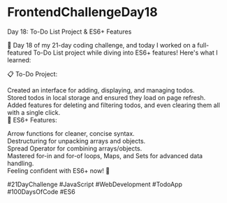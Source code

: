 # FrontendChallengeDay18

Day 18: To-Do List Project & ES6+ Features<br/>

📝 Day 18 of my 21-day coding challenge, and today I worked on a full-featured To-Do List project while diving into ES6+ features! Here's what I learned:<br/>

📋 To-Do Project:<br/>

Created an interface for adding, displaying, and managing todos.<br/>
Stored todos in local storage and ensured they load on page refresh.<br/>
Added features for deleting and filtering todos, and even clearing them all with a single click.<br/>
🚀 ES6+ Features:<br/>

Arrow functions for cleaner, concise syntax.<br/>
Destructuring for unpacking arrays and objects.<br/>
Spread Operator for combining arrays/objects.<br/>
Mastered for-in and for-of loops, Maps, and Sets for advanced data handling.<br/>
Feeling confident with ES6+ now! 💪<br/>

#21DayChallenge #JavaScript #WebDevelopment #TodoApp #100DaysOfCode #ES6
